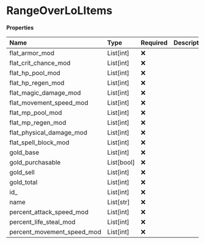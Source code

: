 # RangeOverLoLItems

**Properties**

| Name                       | Type       | Required | Description |
| :------------------------- | :--------- | :------- | :---------- |
| flat_armor_mod             | List[int]  | ❌       |             |
| flat_crit_chance_mod       | List[int]  | ❌       |             |
| flat_hp_pool_mod           | List[int]  | ❌       |             |
| flat_hp_regen_mod          | List[int]  | ❌       |             |
| flat_magic_damage_mod      | List[int]  | ❌       |             |
| flat_movement_speed_mod    | List[int]  | ❌       |             |
| flat_mp_pool_mod           | List[int]  | ❌       |             |
| flat_mp_regen_mod          | List[int]  | ❌       |             |
| flat_physical_damage_mod   | List[int]  | ❌       |             |
| flat_spell_block_mod       | List[int]  | ❌       |             |
| gold_base                  | List[int]  | ❌       |             |
| gold_purchasable           | List[bool] | ❌       |             |
| gold_sell                  | List[int]  | ❌       |             |
| gold_total                 | List[int]  | ❌       |             |
| id\_                       | List[int]  | ❌       |             |
| name                       | List[str]  | ❌       |             |
| percent_attack_speed_mod   | List[int]  | ❌       |             |
| percent_life_steal_mod     | List[int]  | ❌       |             |
| percent_movement_speed_mod | List[int]  | ❌       |             |
